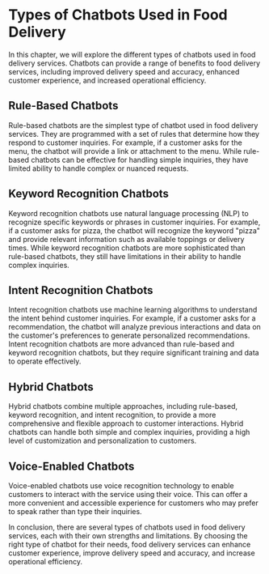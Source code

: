 Types of Chatbots Used in Food Delivery
====================================================================================

In this chapter, we will explore the different types of chatbots used in food delivery services. Chatbots can provide a range of benefits to food delivery services, including improved delivery speed and accuracy, enhanced customer experience, and increased operational efficiency.

Rule-Based Chatbots
-------------------

Rule-based chatbots are the simplest type of chatbot used in food delivery services. They are programmed with a set of rules that determine how they respond to customer inquiries. For example, if a customer asks for the menu, the chatbot will provide a link or attachment to the menu. While rule-based chatbots can be effective for handling simple inquiries, they have limited ability to handle complex or nuanced requests.

Keyword Recognition Chatbots
----------------------------

Keyword recognition chatbots use natural language processing (NLP) to recognize specific keywords or phrases in customer inquiries. For example, if a customer asks for pizza, the chatbot will recognize the keyword "pizza" and provide relevant information such as available toppings or delivery times. While keyword recognition chatbots are more sophisticated than rule-based chatbots, they still have limitations in their ability to handle complex inquiries.

Intent Recognition Chatbots
---------------------------

Intent recognition chatbots use machine learning algorithms to understand the intent behind customer inquiries. For example, if a customer asks for a recommendation, the chatbot will analyze previous interactions and data on the customer's preferences to generate personalized recommendations. Intent recognition chatbots are more advanced than rule-based and keyword recognition chatbots, but they require significant training and data to operate effectively.

Hybrid Chatbots
---------------

Hybrid chatbots combine multiple approaches, including rule-based, keyword recognition, and intent recognition, to provide a more comprehensive and flexible approach to customer interactions. Hybrid chatbots can handle both simple and complex inquiries, providing a high level of customization and personalization to customers.

Voice-Enabled Chatbots
----------------------

Voice-enabled chatbots use voice recognition technology to enable customers to interact with the service using their voice. This can offer a more convenient and accessible experience for customers who may prefer to speak rather than type their inquiries.

In conclusion, there are several types of chatbots used in food delivery services, each with their own strengths and limitations. By choosing the right type of chatbot for their needs, food delivery services can enhance customer experience, improve delivery speed and accuracy, and increase operational efficiency.


